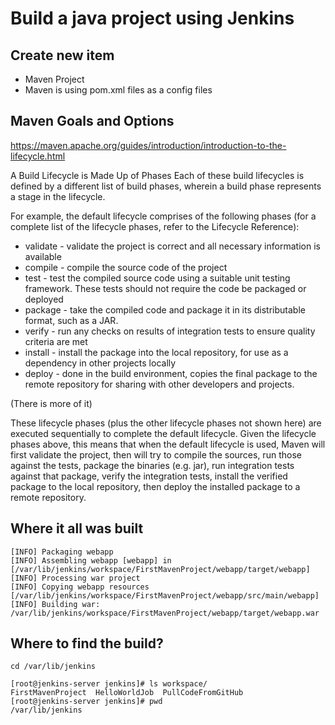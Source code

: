 # Build a java project using Jenkins

## Create new item 
- Maven Project
- Maven is using pom.xml files as a config files

## Maven Goals and Options
https://maven.apache.org/guides/introduction/introduction-to-the-lifecycle.html

A Build Lifecycle is Made Up of Phases
Each of these build lifecycles is defined by a different list of build phases, wherein a build phase represents a stage in the lifecycle.

For example, the default lifecycle comprises of the following phases (for a complete list of the lifecycle phases, refer to the Lifecycle Reference):

- validate - validate the project is correct and all necessary information is available
- compile - compile the source code of the project
- test - test the compiled source code using a suitable unit testing framework. These tests should not require the code be packaged or deployed
- package - take the compiled code and package it in its distributable format, such as a JAR.
- verify - run any checks on results of integration tests to ensure quality criteria are met
- install - install the package into the local repository, for use as a dependency in other projects locally
- deploy - done in the build environment, copies the final package to the remote repository for sharing with other developers and projects.

(There is more of it)

These lifecycle phases (plus the other lifecycle phases not shown here) are executed sequentially to complete the default lifecycle. Given the lifecycle phases above, this means that when the default lifecycle is used, Maven will first validate the project, then will try to compile the sources, run those against the tests, package the binaries (e.g. jar), run integration tests against that package, verify the integration tests, install the verified package to the local repository, then deploy the installed package to a remote repository.



## Where it all was built
```
[INFO] Packaging webapp
[INFO] Assembling webapp [webapp] in [/var/lib/jenkins/workspace/FirstMavenProject/webapp/target/webapp]
[INFO] Processing war project
[INFO] Copying webapp resources [/var/lib/jenkins/workspace/FirstMavenProject/webapp/src/main/webapp]
[INFO] Building war: /var/lib/jenkins/workspace/FirstMavenProject/webapp/target/webapp.war
```

## Where to find the build?

`cd /var/lib/jenkins`

```
[root@jenkins-server jenkins]# ls workspace/
FirstMavenProject  HelloWorldJob  PullCodeFromGitHub
[root@jenkins-server jenkins]# pwd
/var/lib/jenkins
```
